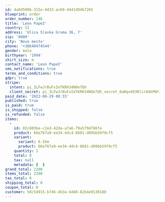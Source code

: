 ```yaml
---
id: 4a0d589b-315e-4d33-ac60-4441d94b7265
blueprint: order
order_number: 146
title: 'Leon Papež'
country: SI
address: 'Ulica Slavka Gruma 36, 7'
zip: '8000'
city: 'Novo mesto'
phone: '+38640474544'
gender: male
birthyear: '1994'
shirt_size: m
contact_name: 'Leon Papež'
sms_notifications: true
terms_and_conditions: true
gdpr: true
stripe:
  intent: pi_3LFwJrBuFvIeTKRH34N0e7Qh
  client_secret: pi_3LFwJrBuFvIeTKRH34N0e7Qh_secret_6wNqv603Rlcr84bPWYJjBw1uf
paid_date: '2022-06-29 08:33'
published: true
is_paid: true
is_shipped: false
is_refunded: false
items:
  -
    id: 02c803be-c2ed-42da-a7a6-79a579d786fe
    product: 66e767a9-ee34-4dc4-8681-d09bb59f0cf5
    variant:
      variant: 6.5km
      product: 66e767a9-ee34-4dc4-8681-d09bb59f0cf5
    quantity: 1
    total: 0
    tax: null
    metadata: {  }
grand_total: 2200
items_total: 2200
tax_total: 0
shipping_total: 0
coupon_total: 0
customer: 58c54915-b746-4b3a-b460-82b4e0130180
---
```


